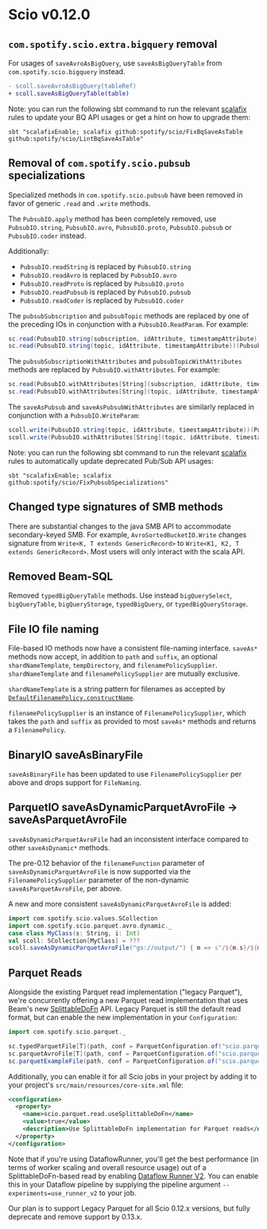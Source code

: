 # Scio v0.12.0

## `com.spotify.scio.extra.bigquery` removal

For usages of `saveAvroAsBigQuery`, use `saveAsBigQueryTable` from `com.spotify.scio.bigquery` instead.

```diff
- scoll.saveAvroAsBigQuery(tableRef)
+ scoll.saveAsBigQueryTable(table)
```

Note: you can run the following sbt command to run the relevant [scalafix](https://scalacenter.github.io/scalafix/docs/developers/tutorial.html#run-the-rule-from-source-code) rules to update your BQ API usages or get a hint on how to upgrade them:

```
sbt "scalafixEnable; scalafix github:spotify/scio/FixBqSaveAsTable github:spotify/scio/LintBqSaveAsTable"
```

## Removal of `com.spotify.scio.pubsub` specializations

Specialized methods in `com.spotify.scio.pubsub` have been removed in favor of generic `.read` and `.write` methods.

The `PubsubIO.apply` method has been completely removed, use `PubsubIO.string`, `PubsubIO.avro`, `PubsubIO.proto`, `PubsubIO.pubsub` or `PubsubIO.coder` instead.

Additionally:

* `PubsubIO.readString` is replaced by `PubsubIO.string`
* `PubsubIO.readAvro` is replaced by `PubsubIO.avro`
* `PubsubIO.readProto` is replaced by `PubsubIO.proto`
* `PubsubIO.readPubsub` is replaced by `PubsubIO.pubsub`
* `PubsubIO.readCoder` is replaced by `PubsubIO.coder`

The `pubsubSubscription` and `pubsubTopic` methods are replaced by one of the preceding IOs in conjunction with a `PubsubIO.ReadParam`. For example:
```scala
sc.read(PubsubIO.string(subscription, idAttribute, timestampAttribute))(PubsubIO.ReadParam(PubsubIO.Subscription))
sc.read(PubsubIO.string(topic, idAttribute, timestampAttribute))(PubsubIO.ReadParam(PubsubIO.Topic))
```

The `pubsubSubscriptionWithAttributes` and `pubsubTopicWithAttributes` methods are replaced by `PubsubIO.withAttributes`. For example:
```scala
sc.read(PubsubIO.withAttributes[String](subscription, idAttribute, timestampAttribute))(PubsubIO.ReadParam(PubsubIO.Subscription))
sc.read(PubsubIO.withAttributes[String](topic, idAttribute, timestampAttribute))(PubsubIO.ReadParam(PubsubIO.Topic))
```

The `saveAsPubsub` and `saveAsPubsubWithAttributes` are similarly replaced in conjunction with a `PubsubIO.WriteParam`:
```scala
scoll.write(PubsubIO.string(topic, idAttribute, timestampAttribute))(PubsubIO.WriteParam())
scoll.write(PubsubIO.withAttributes[String](topic, idAttribute, timestampAttribute))(PubsubIO.WriteParam())
```

Note: you can run the following sbt command to run the relevant [scalafix](https://scalacenter.github.io/scalafix/docs/developers/tutorial.html#run-the-rule-from-source-code) rules to automatically update deprecated Pub/Sub API usages:

```
sbt "scalafixEnable; scalafix github:spotify/scio/FixPubsubSpecializations"
```

## Changed type signatures of SMB methods

There are substantial changes to the java SMB API to accommodate secondary-keyed SMB. 
For example, `AvroSortedBucketIO.Write` changes signature from `Write<K, T extends GenericRecord>` to `Write<K1, K2, T extends GenericRecord>`. Most users will only interact with the scala API.

## Removed Beam-SQL

Removed `typedBigQueryTable` methods. Use instead `bigQuerySelect`, `bigQueryTable`, `bigQueryStorage`, `typedBigQuery`, or `typedBigQueryStorage`.

## File IO file naming

File-based IO methods now have a consistent file-naming interface.
`saveAs*` methods now accept, in addition to `path` and `suffix`, an optional `shardNameTemplate`, `tempDirectory`, and `filenamePolicySupplier`.
`shardNameTemplate` and `filenamePolicySupplier` are mutually exclusive.

`shardNameTemplate` is a string pattern for filenames as accepted by [`DefaultFilenamePolicy.constructName`](https://github.com/apache/beam/blob/master/sdks/java/core/src/main/java/org/apache/beam/sdk/io/DefaultFilenamePolicy.java#L255).

`filenamePolicySupplier` is an instance of `FilenamePolicySupplier`, which takes the `path` and `suffix` as provided to most `saveAs*` methods and returns a `FilenamePolicy`.

## BinaryIO saveAsBinaryFile

`saveAsBinaryFile` has been updated to use `FilenamePolicySupplier` per above and drops support for `FileNaming`.

## ParquetIO saveAsDynamicParquetAvroFile → saveAsParquetAvroFile

`saveAsDynamicParquetAvroFile` had an inconsistent interface compared to other `saveAsDynamic*` methods.

The pre-0.12 behavior of the `filenameFunction` parameter of `saveAsDynamicParquetAvroFile` is now supported via the `FilenamePolicySupplier` parameter of the non-dynamic `saveAsParquetAvroFile`, per above.

A new and more consistent `saveAsDynamicParquetAvroFile` is added:

```scala
import com.spotify.scio.values.SCollection
import com.spotify.scio.parquet.avro.dynamic._
case class MyClass(s: String, i: Int)
val scoll: SCollection[MyClass] = ???
scoll.saveAsDynamicParquetAvroFile("gs://output/") { m => s"/${m.s}/${m.i}"}
```

## Parquet Reads

Alongside the existing Parquet read implementation ("legacy Parquet"), we're concurrently offering a new Parquet read implementation that uses Beam's new [SplittableDoFn](https://beam.apache.org/blog/splittable-do-fn/)
API. Legacy Parquet is still the default read format, but can enable the new implementation in your `Configuration`:

```scala
import com.spotify.scio.parquet._

sc.typedParquetFile[T](path, conf = ParquetConfiguration.of("scio.parquet.read.useSplittableDoFn" -> true))
sc.parquetAvroFile[T](path, conf = ParquetConfiguration.of("scio.parquet.read.useSplittableDoFn" -> true))
sc.parquetExampleFile(path, conf = ParquetConfiguration.of("scio.parquet.read.useSplittableDoFn" -> true))
```

Additionally, you can enable it for all Scio jobs in your project by adding it to your project's `src/main/resources/core-site.xml` file:

```xml
<configuration>
  <property>
    <name>scio.parquet.read.useSplittableDoFn</name>
    <value>true</value>
    <description>Use SplittableDoFn implementation for Parquet reads</description>
  </property>
</configuration>
```

Note that if you're using DataflowRunner, you'll get the best performance (in terms of worker scaling and overall resource usage)
out of a SplittableDoFn-based read by enabling [Dataflow Runner V2](https://cloud.google.com/dataflow/docs/guides/deploying-a-pipeline#dataflow-runner-v2).
You can enable this in your Dataflow pipeline by supplying the pipeline argument `--experiments=use_runner_v2` to your job.

Our plan is to support Legacy Parquet for all Scio 0.12.x versions, but fully deprecate and remove support by 0.13.x.

